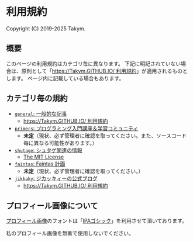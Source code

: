 # 利用規約
Copyright (C) 2019-2025 Takym.

## 概要
このページの利用規約はカテゴリ毎に異なります。
下記に明記されていない場合は、原則として「[https://Takym.GITHUB.IO/ 利用規約](./docs/license.takym.md)」が適用されるものとします。
ページ内に記載している場合もあります。

## カテゴリ毎の規約
* [`general`: 一般的な記事](https://takym.github.io/blog/general/README.html)
	* [https://Takym.GITHUB.IO/ 利用規約](./docs/license.takym.md)
* [`primers`: プログラミング入門講座＆学習コミュニティ](https://takym.github.io/blog/primers/README.html)
	* **未定**（現状、必ず管理者に確認を取ってください。また、ソースコード毎に異なる可能性があります。）
* [`shutage`: シュタゲ関連の情報](https://takym.github.io/blog/shutage/README.html)
	* [The MIT License](./docs/license.mit.md)
* [`faintas`: Faintas 計画](https://takym.github.io/blog/faintas/README.html)
	* **未定**（現状、必ず管理者に確認を取ってください。）
* [`jikkaky`: ジカッキィーの公式ブログ](https://takym.github.io/blog/jikkaky/README.html)
	* [https://Takym.GITHUB.IO/ 利用規約](./docs/license.takym.md)

## プロフィール画像について<span id="profile_icon"></span>
[プロフィール画像](./docs/logos.md#profile_icon)のフォントは「[IPAゴシック](https://moji.or.jp/ipafont/ipa00303/)」を利用させて頂いております。

私のプロフィール画像を無断で使用しないでください。
